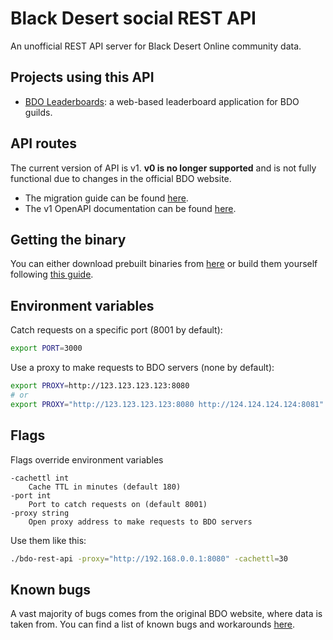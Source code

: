 # Black Desert social REST API
An unofficial REST API server for Black Desert Online community data.

## Projects using this API
- [BDO Leaderboards](https://bdo.hemlo.cc/leaderboards/): a web-based leaderboard application for BDO guilds.

## API routes
The current version of API is v1. **v0 is no longer supported** and is not fully functional due to changes in the official BDO website.
- The migration guide can be found [here](doc/migrationGuilde.md).
- The v1 OpenAPI documentation can be found [here](https://gitlab.com/man90/black-desert-social-rest-api/-/tree/master/doc/api/openapi.json).

## Getting the binary
You can either download prebuilt binaries from [here](https://gitlab.com/man90/black-desert-social-rest-api/-/pipelines) or build them yourself following [this guide](doc/buildingFromSource.md).

## Environment variables
Catch requests on a specific port (8001 by default):
```bash
export PORT=3000
```

Use a proxy to make requests to BDO servers (none by default):
```bash
export PROXY=http://123.123.123.123:8080
# or
export PROXY="http://123.123.123.123:8080 http://124.124.124.124:8081"
```

## Flags
Flags override environment variables
```
-cachettl int
	Cache TTL in minutes (default 180)
-port int
	Port to catch requests on (default 8001)
-proxy string
	Open proxy address to make requests to BDO servers
```
Use them like this:
```bash
./bdo-rest-api -proxy="http://192.168.0.0.1:8080" -cachettl=30
```

## Known bugs
A vast majority of bugs comes from the original BDO website, where data is taken from. You can find a list of known bugs and workarounds [here](doc/brokenStuff.md).
